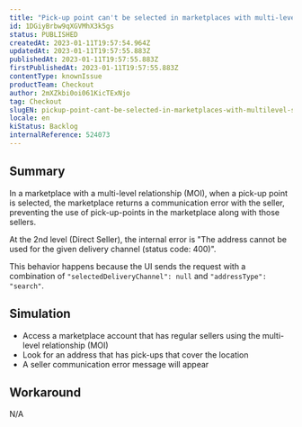 ```yaml
---
title: "Pick-up point can't be selected in marketplaces with multi-level sellers"
id: 1DGiyBrbw9qXGVMhX3k5gs
status: PUBLISHED
createdAt: 2023-01-11T19:57:54.964Z
updatedAt: 2023-01-11T19:57:55.883Z
publishedAt: 2023-01-11T19:57:55.883Z
firstPublishedAt: 2023-01-11T19:57:55.883Z
contentType: knownIssue
productTeam: Checkout
author: 2mXZkbi0oi061KicTExNjo
tag: Checkout
slugEN: pickup-point-cant-be-selected-in-marketplaces-with-multilevel-sellers
locale: en
kiStatus: Backlog
internalReference: 524073
---
```


## Summary


In a marketplace with a multi-level relationship (MOI), when a pick-up point is selected, the marketplace returns a communication error with the seller, preventing the use of pick-up-points in the marketplace along with those sellers.

At the 2nd level (Direct Seller), the internal error is "The address cannot be used for the given delivery channel (status code: 400)".

This behavior happens because the UI sends the request with a combination of `"selectedDeliveryChannel": null` and `"addressType": "search"`.


##

## Simulation



- Access a marketplace account that has regular sellers using the multi-level relationship (MOI)
- Look for an address that has pick-ups that cover the location
- A seller communication error message will appear


##

## Workaround


N/A




